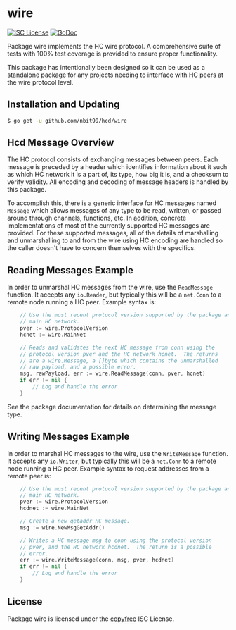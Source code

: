 wire
====

[![ISC License](http://img.shields.io/badge/license-ISC-blue.svg)](http://copyfree.org)
[![GoDoc](https://img.shields.io/badge/godoc-reference-blue.svg)](http://godoc.org/github.com/nbit99/hcd/wire)

Package wire implements the HC wire protocol.  A comprehensive suite of
tests with 100% test coverage is provided to ensure proper functionality.

This package has intentionally been designed so it can be used as a standalone
package for any projects needing to interface with HC peers at the wire
protocol level.

## Installation and Updating

```bash
$ go get -u github.com/nbit99/hcd/wire
```

## Hcd Message Overview

The HC protocol consists of exchanging messages between peers. Each message
is preceded by a header which identifies information about it such as which
HC network it is a part of, its type, how big it is, and a checksum to
verify validity. All encoding and decoding of message headers is handled by this
package.

To accomplish this, there is a generic interface for HC messages named
`Message` which allows messages of any type to be read, written, or passed
around through channels, functions, etc. In addition, concrete implementations
of most of the currently supported HC messages are provided. For these
supported messages, all of the details of marshalling and unmarshalling to and
from the wire using HC encoding are handled so the caller doesn't have to
concern themselves with the specifics.

## Reading Messages Example

In order to unmarshal HC messages from the wire, use the `ReadMessage`
function. It accepts any `io.Reader`, but typically this will be a `net.Conn`
to a remote node running a HC peer.  Example syntax is:

```Go
	// Use the most recent protocol version supported by the package and the
	// main HC network.
	pver := wire.ProtocolVersion
	hcnet := wire.MainNet

	// Reads and validates the next HC message from conn using the
	// protocol version pver and the HC network hcnet.  The returns
	// are a wire.Message, a []byte which contains the unmarshalled
	// raw payload, and a possible error.
	msg, rawPayload, err := wire.ReadMessage(conn, pver, hcnet)
	if err != nil {
		// Log and handle the error
	}
```

See the package documentation for details on determining the message type.

## Writing Messages Example

In order to marshal HC messages to the wire, use the `WriteMessage`
function. It accepts any `io.Writer`, but typically this will be a `net.Conn`
to a remote node running a HC peer. Example syntax to request addresses
from a remote peer is:

```Go
	// Use the most recent protocol version supported by the package and the
	// main HC network.
	pver := wire.ProtocolVersion
	hcdnet := wire.MainNet

	// Create a new getaddr HC message.
	msg := wire.NewMsgGetAddr()

	// Writes a HC message msg to conn using the protocol version
	// pver, and the HC network hcdnet.  The return is a possible
	// error.
	err := wire.WriteMessage(conn, msg, pver, hcdnet)
	if err != nil {
		// Log and handle the error
	}
```

## License

Package wire is licensed under the [copyfree](http://copyfree.org) ISC
License.
